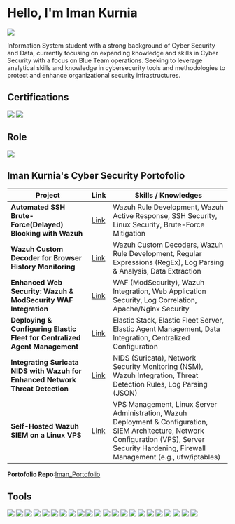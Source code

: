 # Hello, I'm Iman Kurnia 
<a href="https://linkedin.com/in/imankrnia/"><img src="https://img.shields.io/badge/-LinkedIn-0072b1?&style=for-the-badge&logo=linkedin&logoColor=white" /></a>

Information System student with a strong background of Cyber Security and Data, currently focusing on expanding knowledge and skills in Cyber Security with a focus on Blue Team operations. Seeking to leverage analytical skills and knowledge in cybersecurity tools and methodologies to protect and enhance organizational security infrastructures.

## Certifications
<div>
  <img src="https://img.shields.io/badge/-Certified_Ethical_Hacker_(CEH)-CC0000?&style=for-the-badge&logoColor=white&labelColor=CC0000&label=EC-Council" />
  <img src="https://img.shields.io/badge/-Computer Forensic Hacking Investigator_(CHFI)-0A66C2?&style=for-the-badge&logoColor=white&labelColor=0A66C2&label=EC-Council" />
</div>

## Role 
<div >
    <img src="https://img.shields.io/badge/-Blue_Team-0A66C2?&style=for-the-badge&logoColor=white" />
</div>

## Iman Kurnia's Cyber Security Portofolio

| Project                                         | Link         | Skills / Knowledges         |
|-----------------------------------------------|----------------------------|---------------------------|
| **Automated SSH Brute-Force(Delayed) Blocking with Wazuh** | <a href="https://github.com/5thWindShadow/Iman_Portofolio/tree/main/Wazuh_SSH_Bruteforce">Link</a> | Wazuh Rule Development, Wazuh Active Response, SSH Security, Linux Security, Brute-Force Mitigation |
| **Wazuh Custom Decoder for Browser History Monitoring**      |<a href="https://github.com/5thWindShadow/Iman_Portofolio/tree/main/Wazuh_Custom_Decoder_History_Browser">Link</a>| Wazuh Custom Decoders, Wazuh Rule Development, Regular Expressions (RegEx), Log Parsing & Analysis, Data Extraction|
| **Enhanced Web Security: Wazuh & ModSecurity WAF Integration**    | <a href="https://google.com">Link</a>| WAF (ModSecurity), Wazuh Integration, Web Application Security, Log Correlation, Apache/Nginx Security |
| **Deploying & Configuring Elastic Fleet for Centralized Agent Management**                  | <a href="https://google.com">Link</a>| Elastic Stack, Elastic Fleet Server, Elastic Agent Management, Data Integration, Centralized Configuration |
| **Integrating Suricata NIDS with Wazuh for Enhanced Network Threat Detection** | <a href="https://google.com">Link</a>| NIDS (Suricata), Network Security Monitoring (NSM), Wazuh Integration, Threat Detection Rules, Log Parsing (JSON) |
| **Self-Hosted Wazuh SIEM on a Linux VPS**          | <a href="https://google.com">Link</a>| VPS Management, Linux Server Administration, Wazuh Deployment & Configuration, SIEM Architecture, Network Configuration (VPS), Server Security Hardening, Firewall Management (e.g., ufw/iptables) |

**Portofolio Repo**:<a href="https://github.com/5thWindShadow/Iman_Portofolio/tree/main">Iman_Portofolio</a>
## Tools
<div>
    <img src="https://img.shields.io/badge/-Wazuh-005571?&style=for-the-badge&logoColor=white" />
    <img src="https://img.shields.io/badge/-ElasticSearch-005571?&style=for-the-badge&logo=Elastic&logoColor=white" />
    <img src="https://img.shields.io/badge/-Wireshark-1679A7?&style=for-the-badge&logo=Wireshark&logoColor=white" />
    <img src="https://img.shields.io/badge/-Suricata-EF3B2D?&style=for-the-badge&logo=Suricata&logoColor=white" />
    <img src="https://img.shields.io/badge/-Nmap-004d7a?&style=for-the-badge&logoColor=white" />
    <img src="https://img.shields.io/badge/-OpenVAS-48A348?&style=for-the-badge&logoColor=white" />
    <img src="https://img.shields.io/badge/-Nessus-005E8A?&style=for-the-badge&logoColor=white" />
    <img src="https://img.shields.io/badge/-OWASP_ZAP-231F20?&style=for-the-badge&logoColor=white" />
    <img src="https://img.shields.io/badge/-ModSecurity-FF5733?&style=for-the-badge&logoColor=white" />
    <img src="https://img.shields.io/badge/-OpenCTI-3A83F1?&style=for-the-badge&logoColor=white" />
  <img src="https://img.shields.io/badge/-Docker-2496ED?&style=for-the-badge&logo=Docker&logoColor=white" />
  <img src="https://img.shields.io/badge/-VirtualBox-183A61?&style=for-the-badge&logo=VirtualBox&logoColor=white" />
  <img src="https://img.shields.io/badge/-Burp_Suite-FF6F00?&style=for-the-badge&logoColor=white" />
  <img src="https://img.shields.io/badge/-sqlmap-000000?&style=for-the-badge&logoColor=white" />
  <img src="https://img.shields.io/badge/-Metasploit-005F87?&style=for-the-badge&logoColor=white" />
  <img src="https://img.shields.io/badge/-n8n-00B2A9?&style=for-the-badge&logo=n8n&logoColor=white" />
  <img src="https://img.shields.io/badge/-Ollama-000000?&style=for-the-badge&logo=Ollama&logoColor=white" />
  <img src="https://img.shields.io/badge/-Python-3776AB?&style=for-the-badge&logo=Python&logoColor=white" />
  <img src="https://img.shields.io/badge/-Bash-4EAA25?&style=for-the-badge&logo=GNU%20Bash&logoColor=white" />
  <img src="https://img.shields.io/badge/-JavaScript-F7DF1E?&style=for-the-badge&logo=JavaScript&logoColor=black" />
  <img src="https://img.shields.io/badge/-PHP-777BB4?&style=for-the-badge&logo=PHP&logoColor=white" />
  <img src="https://img.shields.io/badge/-HTML5-E34F26?&style=for-the-badge&logo=HTML5&logoColor=white" />
</div>




